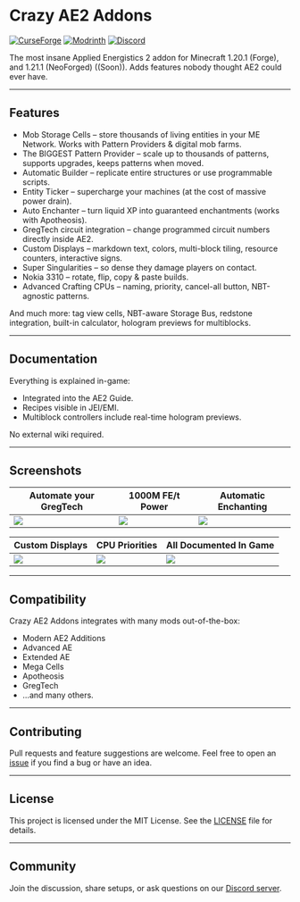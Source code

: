 # Crazy AE2 Addons

[![CurseForge](https://img.shields.io/badge/CurseForge-Download-orange?logo=curseforge)](https://www.curseforge.com/minecraft/mc-mods/crazy-ae2-addons)
[![Modrinth](https://img.shields.io/badge/Modrinth-Download-brightgreen?logo=modrinth)](https://modrinth.com/mod/crazy-ae2-addons)
[![Discord](https://img.shields.io/discord/1223804?logo=discord\&label=Discord)](https://discord.gg/mWy8AVRtwz)

The most insane Applied Energistics 2 addon for Minecraft 1.20.1 (Forge), and 1.21.1 (NeoForged) ((Soon)).
Adds features nobody thought AE2 could ever have.

---

## Features

* Mob Storage Cells – store thousands of living entities in your ME Network. Works with Pattern Providers & digital mob farms.
* The BIGGEST Pattern Provider – scale up to thousands of patterns, supports upgrades, keeps patterns when moved.
* Automatic Builder – replicate entire structures or use programmable scripts.
* Entity Ticker – supercharge your machines (at the cost of massive power drain).
* Auto Enchanter – turn liquid XP into guaranteed enchantments (works with Apotheosis).
* GregTech circuit integration – change programmed circuit numbers directly inside AE2.
* Custom Displays – markdown text, colors, multi-block tiling, resource counters, interactive signs.
* Super Singularities – so dense they damage players on contact.
* Nokia 3310 – rotate, flip, copy & paste builds.
* Advanced Crafting CPUs – naming, priority, cancel-all button, NBT-agnostic patterns.

And much more: tag view cells, NBT-aware Storage Bus, redstone integration, built-in calculator, hologram previews for multiblocks.

---

## Documentation

Everything is explained in-game:

* Integrated into the AE2 Guide.
* Recipes visible in JEI/EMI.
* Multiblock controllers include real-time hologram previews.

No external wiki required.

---

## Screenshots

| Automate your GregTech | 1000M FE/t Power | Automatic Enchanting |
|-------------------------|------------------|----------------------|
| ![](https://media.forgecdn.net/attachments/description/1223804/description_7239bc76-20e2-4063-8780-ead40726dacd.png) | ![](https://media.forgecdn.net/attachments/description/1223804/description_a809e91f-89a2-4345-8d0a-93799765c005.png) | ![](https://media.forgecdn.net/attachments/description/1223804/description_cd9daa66-aaba-49ea-8910-4496397f6740.png) |

| Custom Displays | CPU Priorities | All Documented In Game |
|-----------------|----------------|-------------------|
| ![](https://media.forgecdn.net/attachments/description/1223804/description_63641c94-5d4e-4e87-bcdf-7264f0f3a224.png) | ![](https://media.forgecdn.net/attachments/description/1223804/description_b4538114-395e-4e45-a64c-f9dfa097b463.png) | ![](https://media.forgecdn.net/attachments/description/1223804/description_7ff8350c-0008-4b4a-a896-d8d177a64c84.png) |

---

## Compatibility

Crazy AE2 Addons integrates with many mods out-of-the-box:

* Modern AE2 Additions
* Advanced AE
* Extended AE
* Mega Cells
* Apotheosis
* GregTech
* …and many others.

---

## Contributing

Pull requests and feature suggestions are welcome.
Feel free to open an [issue](https://github.com/GilbertzRivi/CrazyAE2Addons/issues) if you find a bug or have an idea.

---

## License

This project is licensed under the MIT License.
See the [LICENSE](./LICENSE) file for details.

---

## Community

Join the discussion, share setups, or ask questions on our [Discord server](https://discord.gg/mWy8AVRtwz).

